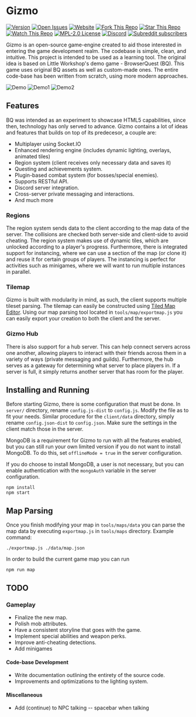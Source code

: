 # Gizmo

[![Version](https://img.shields.io/github/package-json/v/GizmoJay/Gizmo)](https://github.com/GizmoJay/Gizmo)
[![Open Issues](https://img.shields.io/github/issues/GizmoJay/Gizmo)](https://github.com/GizmoJay/Gizmo/issues)
[![Website](https://img.shields.io/website?url=https%3A%2F%2Fgizmo.com%2F)](https://gizmo.com/)
[![Fork This Repo](https://img.shields.io/github/forks/GizmoJay/Gizmo)](https://github.com/GizmoJay/Gizmo/fork)
[![Star This Repo](https://img.shields.io/github/stars/GizmoJay/Gizmo)](https://github.com/GizmoJay/Gizmo)
[![Watch This Repo](https://img.shields.io/github/watchers/GizmoJay/Gizmo)](https://github.com/GizmoJay/Gizmo)
[![MPL-2.0 License](https://img.shields.io/github/license/GizmoJay/Gizmo)](https://github.com/GizmoJay/Gizmo/blob/master/LICENSE)
[![Discord](https://img.shields.io/discord/583033499741847574)](https://discord.gg/MmbGAaw)
[![Subreddit subscribers](https://img.shields.io/reddit/subreddit-subscribers/gizmo?style=social)](https://www.reddit.com/r/gizmo/)

Gizmo is an open-source game-engine created to aid those interested in entering the game development realm. The codebase is simple, clean, and intuitive. This project is intended to be used as a learning tool. The original idea is based on Little Workshop's demo game - BrowserQuest (BQ). This game uses original BQ assets as well as custom-made ones. The entire code-base has been written from scratch, using more modern approaches.

![Demo](https://i.imgur.com/slnzrZB.png)
![Demo1](https://i.imgur.com/jS5d3oq.png)
![Demo2](https://i.imgur.com/cZTFqnd.png)

## Features

BQ was intended as an experiment to showcase HTML5 capabilities, since then, technology has only served to advance. Gizmo contains a lot of ideas and features that builds on top of its predecesor, a couple are:

- Multiplayer using Socket.IO
- Enhanced rendering engine (includes dynamic lighting, overlays, animated tiles)
- Region system (client receives only necessary data and saves it)
- Questing and achievements system.
- Plugin-based combat system (for bosses/special enemies).
- Supports RESTful API.
- Discord server integration.
- Cross-server private messaging and interactions.
- And much more

### Regions

The region system sends data to the client according to the map data of the server. The collisions are checked both server-side and client-side to avoid cheating. The region system makes use of dynamic tiles, which are unlocked according to a player's progress. Furthermore, there is integrated support for instancing, where we can use a section of the map (or clone it) and reuse it for certain groups of players. The instancing is perfect for activities such as minigames, where we will want to run multiple instances in parallel.

### Tilemap

Gizmo is built with modularity in mind, as such, the client supports multiple tileset parsing. The tilemap can easily be constructed using [Tiled Map Editor](https://www.mapeditor.org/). Using our map parsing tool located in `tools/map/exportmap.js` you can easily export your creation to both the client and the server.

### Gizmo Hub

There is also support for a hub server. This can help connect servers across one another, allowing players to interact with their friends across them in a variety of ways (private messaging and guilds). Furthermore, the hub serves as a gateway for determining what server to place players in. If a server is full, it simply returns another server that has room for the player.

## Installing and Running

Before starting Gizmo, there is some configuration that must be done. In `server/` directory, rename `config.js-dist` to `config.js`. Modify the file as to fit your needs. Similar procedure for the `client/data` directory, simply rename `config.json-dist` to `config.json`. Make sure the settings in the client match those in the server.

MongoDB is a requirement for Gizmo to run with all the features enabled, but you can still run your own limited version if you do not want to install MongoDB. To do this, set `offlineMode = true` in the server configuration.

If you do choose to install MongoDB, a user is not necessary, but you can enable authentication with the `mongoAuth` variable in the server configuration.

```console
npm install
npm start
```

## Map Parsing

Once you finish modifying your map in `tools/maps/data` you can parse the map data by executing `exportmap.js` in `tools/maps` directory. Example command:

```console
./exportmap.js ./data/map.json
```

In order to build the current game map you can run

```console
npm run map
```

## TODO

### Gameplay

- Finalize the new map.
- Polish mob attributes.
- Have a consistent storyline that goes with the game.
- Implement special abilities and weapon perks.
- Improve anti-cheating detections.
- Add minigames

#### Code-base Development

- Write documentation outlining the entirety of the source code.
- Improvements and optimizations to the lighting system.

#### Miscellaneous

- Add (continue) to NPC talking -- spacebar when talking
